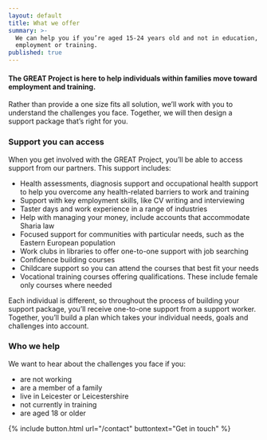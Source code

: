 ```yaml
---
layout: default
title: What we offer
summary: >-
  We can help you if you’re aged 15-24 years old and not in education,
  employment or training.
published: true
---
```


#### The GREAT Project is here to help individuals within families move toward employment and training. 

Rather than provide a one size fits all solution, we’ll work with you to understand the challenges you face. Together, we will then design a support package that’s right for you. 

### Support you can access

When you get involved with the GREAT Project, you’ll be able to access support from our partners. This support includes: 

* Health assessments, diagnosis support and occupational health support to help you overcome any health-related barriers to work and training
* Support with key employment skills, like CV writing and interviewing
* Taster days and work experience in a range of industries 
* Help with managing your money, include accounts that accommodate Sharia law
* Focused support for communities with particular needs, such as the Eastern European population
* Work clubs in libraries to offer one-to-one support with job searching
* Confidence building courses
* Childcare support so you can attend the courses that best fit your needs
* Vocational training courses offering qualifications. These include female only courses where needed

Each individual is different, so throughout the process of building your support package, you’ll receive one-to-one support from a support worker. Together, you’ll build a plan which takes your individual needs, goals and challenges into account. 

### Who we help

We want to hear about the challenges you face if you: 

* are not working
* are a member of a family
* live in Leicester or Leicestershire
* not currently in training
* are aged 18 or older

{% include button.html url="/contact" buttontext="Get in touch" %}
